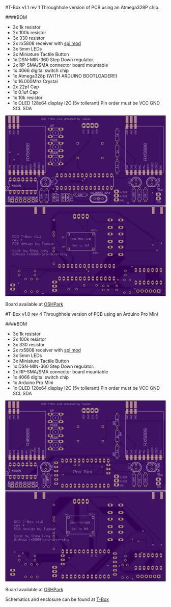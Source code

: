 #T-Box v1.1 rev 1
Throughhole version of PCB using an Atmega328P chip.

####BOM
- 3x 1k resistor
- 2x 100k resistor
- 3x 330 resistor
- 2x rx5808 receiver with [spi mod](rx5808-spi-mod.md)
- 3x 5mm LEDs
- 3x Miniature Tactile Button
- 1x DSN-MIN-360 Step Down regulator.
- 2x RP-SMA/SMA connector board mountable
- 1x 4066 digital switch chip
- 1x Atmega328p (WITH ARDUINO BOOTLOADER!!)
- 1x 16.000Mhz Crystal
- 2x 22pf Cap
- 1x 0.1uf Cap
- 1x 10k resistor
- 1x OLED 128x64 display I2C (5v tollerant) Pin order must be VCC GND SCL SDA


![alt text](img/t-box%20v1.1%20r1%20front.png)
![alt text](img/t-box%20v1.1%20r1%20back.png)

Board available at [OSHPark](https://oshpark.com/shared_projects/lhnlCQW3)

#T-Box v1.0 rev 4
Throughhole version of PCB using an Arduino Pro Mini

####BOM
- 3x 1k resistor
- 2x 100k resistor
- 3x 330 resistor
- 2x rx5808 receiver with [spi mod](rx5808-spi-mod.md)
- 3x 5mm LEDs
- 3x Miniature Tactile Button
- 1x DSN-MIN-360 Step Down regulator.
- 2x RP-SMA/SMA connector board mountable
- 1x 4066 digital switch chip
- 1x Arduino Pro Mini
- 1x OLED 128x64 display I2C (5v tollerant) Pin order must be VCC GND SCL SDA


![alt text](img/t-box%201.0%20rev4%20front.png)
![alt text](img/t-box%201.0%20rev4%20back.png)

Board available at [OSHPark](https://oshpark.com/shared_projects/0Lq0DYFU)

Schematics and enclosure can be found at [T-Box](https://github.com/RCDaddy/T-Box)